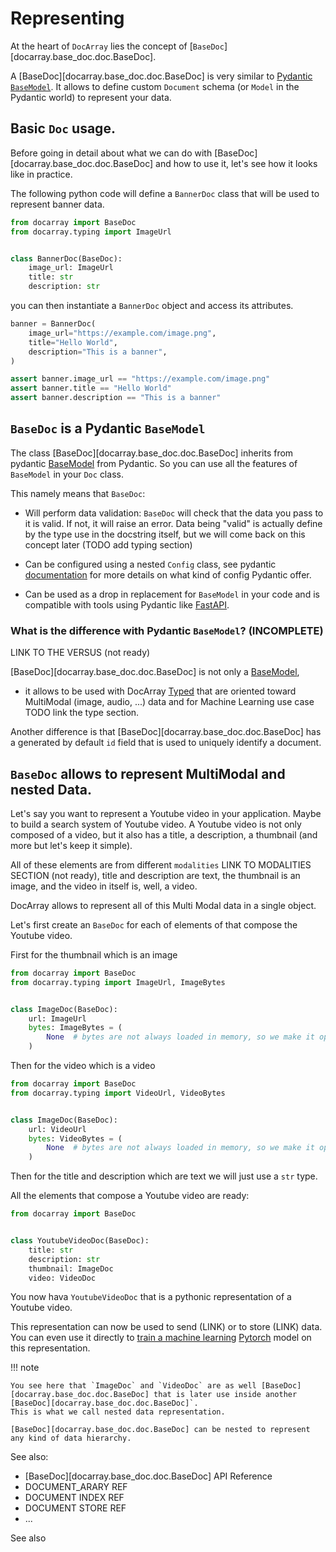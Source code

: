 # Representing

At the heart of `DocArray` lies the concept of [`BaseDoc`][docarray.base_doc.doc.BaseDoc].

A [BaseDoc][docarray.base_doc.doc.BaseDoc] is very similar to [Pydantic](https://docs.pydantic.dev/)
[`BaseModel`](https://docs.pydantic.dev/usage/models). It allows to define custom `Document` schema (or `Model` in
the Pydantic world) to represent your data.

## Basic `Doc` usage.

Before going in detail about what we can do with [BaseDoc][docarray.base_doc.doc.BaseDoc] and how to use it, let's
see how it looks like in practice.

The following python code will define a `BannerDoc` class that will be used to represent banner data.

```python
from docarray import BaseDoc
from docarray.typing import ImageUrl


class BannerDoc(BaseDoc):
    image_url: ImageUrl
    title: str
    description: str
```

you can then instantiate a `BannerDoc` object and access its attributes.

```python
banner = BannerDoc(
    image_url="https://example.com/image.png",
    title="Hello World",
    description="This is a banner",
)

assert banner.image_url == "https://example.com/image.png"
assert banner.title == "Hello World"
assert banner.description == "This is a banner"
```




## `BaseDoc` is a Pydantic `BaseModel`

The class [BaseDoc][docarray.base_doc.doc.BaseDoc] inherits from pydantic [BaseModel](https://docs.pydantic.dev/usage/models) from Pydantic. So you can use
all the features of `BaseModel` in your `Doc` class. 

This namely means that `BaseDoc`:

* Will perform data validation: `BaseDoc` will check that the data you pass to it is valid. If not, it will raise an
  error. Data being "valid" is actually define by the type use in the docstring itself, but we will come back on this concept later (TODO add typing section)

* Can be configured using a nested `Config` class, see pydantic [documentation](https://docs.pydantic.dev/usage/model_config/) for more details on what kind of config Pydantic offer.

* Can be used as a drop in replacement for `BaseModel` in your code and is compatible with tools using Pydantic like [FastAPI]('https://fastapi.tiangolo.com/').


###  What is the difference with Pydantic `BaseModel`? (INCOMPLETE)

LINK TO THE VERSUS (not ready)

[BaseDoc][docarray.base_doc.doc.BaseDoc] is not only a [BaseModel](https://docs.pydantic.dev/usage/models), 

* it allows to be used with DocArray [Typed](docarray.typing) that are oriented toward MultiModal (image, audio, ...) data and for 
Machine Learning use case TODO link the type section. 

Another difference is that [BaseDoc][docarray.base_doc.doc.BaseDoc] has a generated by default `id` field that is used to uniquely identify a document.



## `BaseDoc` allows to represent MultiModal and nested Data.

Let's say you want to represent a Youtube video in your application. Maybe to build a search system of Youtube video.
A Youtube video is not only composed of a video, but it also has a title, a description, a thumbnail (and more but let's keep it simple).

All of these elements are from different `modalities` LINK TO MODALITIES SECTION (not ready), title and description are text, the thumbnail is an image, and the video in itself is, well, a video.

DocArray allows to represent all of this Multi Modal data in a single object. 

Let's first create an `BaseDoc` for each of elements of that compose the Youtube video.

First for the thumbnail which is an image
```python
from docarray import BaseDoc
from docarray.typing import ImageUrl, ImageBytes


class ImageDoc(BaseDoc):
    url: ImageUrl
    bytes: ImageBytes = (
        None  # bytes are not always loaded in memory, so we make it optional
    )
```

Then for the video which is a video
```python
from docarray import BaseDoc
from docarray.typing import VideoUrl, VideoBytes


class ImageDoc(BaseDoc):
    url: VideoUrl
    bytes: VideoBytes = (
        None  # bytes are not always loaded in memory, so we make it optional
    )
``` 


Then for the title and description which are text we will just use a `str` type.

All the elements that compose a Youtube video are ready:

```python
from docarray import BaseDoc


class YoutubeVideoDoc(BaseDoc):
    title: str
    description: str
    thumbnail: ImageDoc
    video: VideoDoc
```


You now hava `YoutubeVideoDoc` that is a pythonic representation of a Youtube video. 

This representation can now be used to send (LINK) or to store (LINK) data. You can even use it directly to [train a machine learning](../../how_to/multimodal_training_and_serving.md) [Pytorch](https://pytorch.org/docs/stable/index.html) model on this representation. 


!!! note

    You see here that `ImageDoc` and `VideoDoc` are as well [BaseDoc][docarray.base_doc.doc.BaseDoc] that is later use inside another [BaseDoc][docarray.base_doc.doc.BaseDoc]`.
    This is what we call nested data representation. 

    [BaseDoc][docarray.base_doc.doc.BaseDoc] can be nested to represent any kind of data hierarchy.
  
  


See also:

* [BaseDoc][docarray.base_doc.doc.BaseDoc] API Reference
* DOCUMENT_ARARY REF
* DOCUMENT INDEX REF
* DOCUMENT STORE REF
* ...



See also